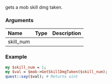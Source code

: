gets a mob skill dmg taken.
### Arguments
**Name**|**Type**|**Description**
:---|:---|:---
skill_num||

### Example

```perl
my $skill_num = 1;
my $val = $mob->GetSkillDmgTaken($skill_num);
quest::say($val); # Returns uint
```